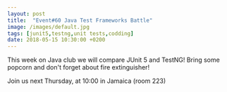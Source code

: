```yaml
---
layout: post
title:  "Event#60 Java Test Frameworks Battle"
image: /images/default.jpg
tags: [junit5,testng,unit tests,codding]
date: 2018-05-15 10:30:00 +0200
---
```


This week on Java club
we will compare JUnit 5 and TestNG! Bring some popcorn and don't forget about fire extinguisher!  []()

Join us next Thursday, at 10:00 in Jamaica (room 223)

